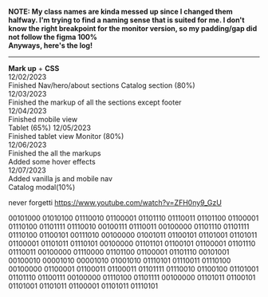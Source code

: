 **NOTE: My class names are kinda messed up since I changed them halfway. I'm trying to find a naming sense that is suited for me. I don't know the right breakpoint for the monitor version, so my padding/gap did not follow the figma 100%<br> Anyways, here's the log!** <br>

---

**Mark up** + **CSS** <br>
12/02/2023 <br>
Finished Nav/hero/about sections
Catalog section (80%) <br>
12/03/2023 <br>
Finished the markup of all the sections except footer <br>
12/04/2023 <br>
Finished mobile view <br>
Tablet (65%)
12/05/2023 <br>
Finished tablet view
Monitor (80%) <br>
12/06/2023 <br>
Finished the all the markups <br>
Added some hover effects<br>
12/07/2023 <br>
Added vanilla js and mobile nav <br>
Catalog modal(10%)

never forgetti https://www.youtube.com/watch?v=ZFH0ny9_GzU

00101000 01010100 01110010 01100001 01101110 01110011 01101100 01100001 01110100 01101111 01110010 00100111 01110011 00100000 01101110 01101111 01110100 01100101 00111010 00100000 01001011 01100101 01101001 01101011 01100001 01101011 01110101 00100000 01101101 01100101 01100001 01101110 01110011 00100000 01110000 01101100 01100001 01101110 00101001 00100010 00001010 00001010 01001010 01110101 01110011 01110100 00100000 01100001 01100011 01100011 01101111 01110010 01100100 01101001 01101110 01100111 00100000 01110100 01101111 00100000 01101011 01100101 01101001 01101011 01100001 01101011 01110101
